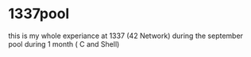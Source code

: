 # 1337pool

this is my whole experiance at 1337 (42 Network) during the september pool during 1 month ( C and Shell)
